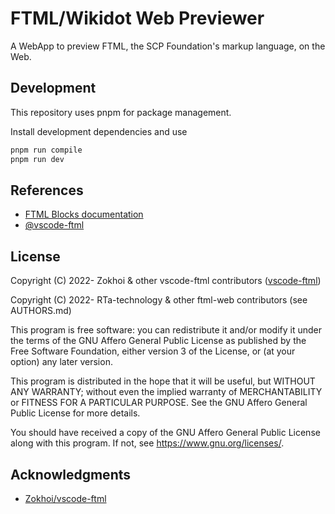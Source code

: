# FTML/Wikidot Web Previewer
A WebApp to preview FTML, the SCP Foundation's markup language, on the Web.

## Development

This repository uses pnpm for package management.

Install development dependencies and use
```bash
pnpm run compile
pnpm run dev
```

## References

* [FTML Blocks documentation](https://github.com/scpwiki/wikijump/blob/develop/ftml/docs/Blocks.md)
* [@vscode-ftml](https://www.npmjs.com/package/@vscode-ftml/ftml-wasm)

## License
Copyright (C) 2022- Zokhoi & other vscode-ftml contributors ([vscode-ftml](https://github.com/Zokhoi/vscode-ftml))

Copyright (C) 2022- RTa-technology & other ftml-web contributors (see AUTHORS.md)

This program is free software: you can redistribute it and/or modify it under the terms of the GNU Affero General Public License as published by the Free Software Foundation, either version 3 of the License, or (at your option) any later version.

This program is distributed in the hope that it will be useful, but WITHOUT ANY WARRANTY; without even the implied warranty of MERCHANTABILITY or FITNESS FOR A PARTICULAR PURPOSE. See the GNU Affero General Public License for more details.

You should have received a copy of the GNU Affero General Public License along with this program. If not, see https://www.gnu.org/licenses/.


## Acknowledgments 
* [Zokhoi/vscode-ftml](https://github.com/Zokhoi/vscode-ftml)

